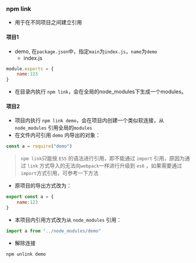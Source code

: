 ### npm link
- 用于在不同项目之间建立引用
#### 项目1
- demo, 在`package.json`中，指定`main`为`index.js`，`name`为`demo`
  - index.js
```javascript
module.exports = {
    name:123
}
```
- 在目录内执行 `npm link`，会在全局的node_modules下生成一个modules。

#### 项目2
- 项目内执行 `npm link demo`，会在项目内创建一个类似软连接，从 `node_modules` 引用全局的`modules`
- 在文件内可引用 `demo` 内导出的对象：
```javascript
const a = require("demo")
```
> `npm link`只能按 `ES5` 的语法进行引用，即不能通过 `import` 引用，原因为通过 `link` 方式导入的无法向`webpack`一样进行升级到 `es6` ，如果需要通过`import`方式引用，可参考一下方法
- 原项目的导出方式改为：
```javascript
export const a = {
    name:123
}
```
- 本项目内引用方式改为从 `node_modules` 引用：
```javascript
import a from "../node_modules/demo"
```
- 解除连接
```
npm unlink demo
```